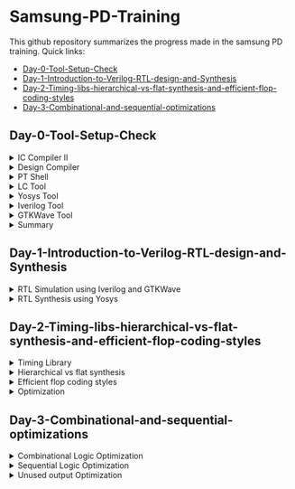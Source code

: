 
# Samsung-PD-Training
This github repository summarizes the progress made in the samsung PD training. Quick links:

- [Day-0-Tool-Setup-Check](#Day-0-Tool-Setup-Check)
- [Day-1-Introduction-to-Verilog-RTL-design-and-Synthesis](#Day-1-Introduction-to-Verilog-RTL-design-and-Synthesis)
- [Day-2-Timing-libs-hierarchical-vs-flat-synthesis-and-efficient-flop-coding-styles](#Day-2-Timing-libs-hierarchical-vs-flat-synthesis-and-efficient-flop-coding-styles)
- [Day-3-Combinational-and-sequential-optimizations](#Day-3-Combinational-and-sequential-optimizations)

## Day-0-Tool-Setup-Check

<details>
 <summary> IC Compiler II </summary>
The  IC Compiler II is a tool provided by synopsys. It transforms human designed circuit descriptions into physical layouts. It can be used in designing and improving physical layout, power efficiency, better timing closure and automation. It can be invoked in terminal using below command:

```
icc2_shell
```
     
Below is the screenshot of icc2 shell:

<img width="1080" alt="icc2.png" src="https://github.com/05TharunKM/Samsung-PD-Training-/blob/3571aaa4834b290c9e03a5c920b1300fe168c497/docs/assets/images/iic2.jpg">
</details>

<details>
 <summary> Design Compiler </summary>
Design Compiler is a synthesis tool developed by synopsys which is used to translates high-level hardware description languages (HDLs) into gate-level representations. It is used in logic synthesis, hierarchical design and technology mapping. It can be triggered in terminal using below command:
 
```
dc_shell
```
 
Below is the screenshot  dc shell:

<img width="1080" alt="pic2.png" src="https://github.com/05TharunKM/Samsung-PD-Training-/blob/c1e43e418511df18b66bc80e51f2f36c58caffc9/docs/assets/images/pic2.png">
</details>

<details>
 <summary> PT Shell </summary>
PrimeTime is a tool developed by Synopsys used in performing static timing analysis and sign-off for integrated circuits. The PrimeTime shell is the environment used to interact with the primetime tool. It is used to perform timing analysis, delay calculation and power analysis. It can be triggered in terminal using below command:
 
```
pt_shell
```
     
Below is the screenshot PT Shell:

<img width="1080" alt="pt.png" src="https://github.com/05TharunKM/Samsung-PD-Training-/blob/c1e43e418511df18b66bc80e51f2f36c58caffc9/docs/assets/images/pt.png">
</details>

<details>
 <summary> LC Tool </summary>
Library Compiler is a tool used to create and characterize libraries of standard cells and provides an interface for designers to  integrate the generated library into their design flow. The Library Compiler shell is the user interface  used to interact with the Library Compiler tool. It can be triggered in terminal using below command:
 
```
lc_shell
```
     
Below is the screenshot lc_shell:

<img width="1080" alt="lc.png" src="https://github.com/05TharunKM/Samsung-PD-Training-/blob/c1e43e418511df18b66bc80e51f2f36c58caffc9/docs/assets/images/lc.png">
</details>

<details>
 <summary> Yosys Tool </summary>
Yosys is an open-source  tool for Verilog RTL (Register Transfer Level) synthesis. It is used for converting high-level hardware descriptions written in Verilog into gate-level representations. It can be opened using following command and detailed execution steps is in #day1: 
 
```
yosys
```
    
Below is the screenshot yosys:

<img width="1080" alt="yosys.png" src="https://github.com/05TharunKM/Samsung-PD-Training-/blob/694af0685ed92cb7f26b96ebab6e2bc40875e4c3/docs/assets/images/yosys.png">
</details>

<details>
 <summary> Iverilog Tool </summary>
Icarus Verilog is an open-source verilog simulator and compiler which is used RTL simulation, testbench development and debugging digital circuits described in the Verilog hardware description language. Following commands are used to run the simulation :  
 
```
iverilog -o NameOfOutputFile andGate.v tb_andGate.v
vvp NameOfOutputFile
```
         
     
Below is the screenshot Iverilog:

<img width="1080" alt="iverilog.png" src="https://github.com/05TharunKM/Samsung-PD-Training-/blob/375334654ad23ffa264268291b7ce1a112cb8be3/docs/assets/images/iverilog.png">
</details>

<details>
 <summary> GTKWave Tool </summary>
GTKWave is an open-source waveform viewer tool used for analyzing and visualizing digital signals in simulation or testing environments. It's commonly used in waveform visualization and simulation debugging. It can be opened in terminal using below command :  
 
```
gtkwave
gtkwave NameOffile.vcd
```
         
Below is the screenshot GTKWave:

<img width="1080" alt="gtkwave.png" src="https://github.com/05TharunKM/Samsung-PD-Training-/blob/694af0685ed92cb7f26b96ebab6e2bc40875e4c3/docs/assets/images/gtkwave.png">
</details>


<details>
 <summary> Summary </summary>
Tool Check done for : 
  icc2_shell 
  ,pt_shell 
  ,dc_shell 
  ,lc_shell 
  ,Yosys 
  ,Gtkwave 
  ,Iverilog.
</details>	

## Day-1-Introduction-to-Verilog-RTL-design-and-Synthesis

<details>
 <summary> RTL Simulation using Iverilog and GTKWave </summary>

RTL Design  is a behaviorol description of required specification. RTL Simulation is done using Iverilog which generate output executable and .vcd file. Using .vcd file  waveform is analysed in GTKWave. Below is the verilog code and test bench used as an example.

<img width="1080" alt="tb_verilog.png" src="https://github.com/05TharunKM/Samsung-PD-Training-/blob/d95275e930767c8e97a14d9b4929ee069c445512/docs/assets/images/tb_verilog.png">

To generate the executable following command is used:

```
iverilog -o output good_mux.v tb_good_mux.v
```

To view the waveform, first run the executable and it will generate value change dump file(vcd) and this is pushed to GTKWave and all the inputs, wire and outputs are added to waveform window for further analysis. Following commands are used in this process:

```
./output                   //Executing to generate vcd file 
gtkwave tb_good_mux.vcd    //Pushing vcd to gtkwave
```
     
Below is the waveform generated for good_mux.v :

<img width="1080" alt="simulation.png" src="https://github.com/05TharunKM/Samsung-PD-Training-/blob/d95275e930767c8e97a14d9b4929ee069c445512/docs/assets/images/simulation.png">
</details>

<details>
 <summary> RTL Synthesis using Yosys </summary>

 RTL synthesis is the process of converting an abstract and functional representation of a digital circuit into a gate-level representation(netlist). Yosys tool is used to perform the synthesis.
  First step is to open the Yosys shell and load the liberty file(.lib). Liberty file is a collection of logical modules which includes basic gates and modules of different flavours. 
   Second step is to load the RTL design in our case good_mux.v and define the top module of the RTL design i.e good_mux. 
   Now run the synthesis by providing the liberty file information so that synthesizer can select a optimum module among different flavours of standard cell modules and it will generate the netlist. Following are the commands to complete this process of synthesis in yosys:
 
```
yosys                                                                      // Open the yosys shell
read_liberty -lib ../my_lib/lib/sky130_fd_sc_hd__tt_025C_1v80.lib          // Reading the liberty file
read_verilog good_mux.v                                                    // Loading the RTL Design 
synth -top good_mux                                                        // Defining top module
abc -liberty ../my_lib/lib/sky130_fd_sc_hd__tt_025C_1v80.lib               // Firing the sythesis
show                                                                       // Schematic of netlist
```

Below is the schematic of netlist generated after the synthesis :
<img width="1080" alt="netlist_sch.png" src="https://github.com/05TharunKM/Samsung-PD-Training-/blob/d95275e930767c8e97a14d9b4929ee069c445512/docs/assets/images/netlist_sch.png">

To write and view the netlist use following following commands in yosys shell: 

```
write_verilog -noattr good_mux_netlist.v
!vim good_mux_netlist.v
```
            
Below is the good_mux_netlist.v generated after sythnesis :

<img width="1080" alt="netlist.png" src="https://github.com/05TharunKM/Samsung-PD-Training-/blob/d95275e930767c8e97a14d9b4929ee069c445512/docs/assets/images/netlist.png">
</details>

## Day-2-Timing-libs-hierarchical-vs-flat-synthesis-and-efficient-flop-coding-styles

<details>
 <summary> Timing Library </summary>

- Timing libraries provide a  set of timing information for standard cells. This information includes delay, setup time, hold time, area, power  and other parameters that are critical for accurately estimating the performance of the circuit.Below is the screenshot of lib file: 

<img width="1080" alt="lib_file" src="https://github.com/05TharunKM/Samsung-PD-Training-/blob/9709b1ea1ff4e277fa5be7b4a21c4abad25b1a6e/docs/assets/images2/lib_file.png">

- During the synthesis stage, the design is translated from a HDL code into a gate-level netlist. Timing libraries enable the synthesis tool to make informed decisions about cell selection and placement, optimizing the design for factors like speed, power consumption, or area and also meet timimng requirement. Fabrication processes also introduce variability due to various factors. Timing libraries incorporate these variations, offering libraries for different process corners, voltages, and temperatures(PVT). 

  Below is the screenshot of different types of nand gate: 

 <img width="1080" alt="libs.png" src="https://github.com/05TharunKM/Samsung-PD-Training-/blob/373c74c4e290f8fe355dc012d2724a13d1a4f64e/docs/assets/images2/libs.png">

- As we can see in above image, a nand gate of three different flavours are selected for discussion. Since nand is "!A&B", four different combinations of input is given along with specific leakage power. As the area is increase the delay of the cells is decrease but the power will increase. Therefore while selecting cell, synthesis tool will look for optimal cell so that it will satisfy both power, area and timing requirement.  

</details>

 <details>
  <summary>Hierarchical vs flat synthesis</summary>
 
 Multiple_module verilog RTL file: 
  
<img width="1080" alt="mm_rtl.png" src="https://github.com/05TharunKM/Samsung-PD-Training-/blob/373c74c4e290f8fe355dc012d2724a13d1a4f64e/docs/assets/images2/mm_rtl.png">
  
- Hierarchical Synthesis: Hierarchical synthesis divides the design into smaller modules or blocks. These blocks can be synthesized independently and reused across multiple projects. It allows us to handle the complexity by breaking it down into manageable pieces and focusing on optimizing individual blocks. Below is the sample of hierarchical synthesis:

<img width="1080" alt="mm_heirsynth.png" src="https://github.com/05TharunKM/Samsung-PD-Training-/blob/373c74c4e290f8fe355dc012d2724a13d1a4f64e/docs/assets/images2/mm_heirsynth.png">

- In above verilog file we can see multiple sub module as part of netlist , hence when synthesized (hierarchical)  we can see tool has synthesized all the individual module. Even in the schematic attached below we can see two sub module inside the main multiple module file.  

<img width="1080" alt="heir_sch.png" src="https://github.com/05TharunKM/Samsung-PD-Training-/blob/373c74c4e290f8fe355dc012d2724a13d1a4f64e/docs/assets/images2/heir_sch.png">

- Flat Synthesis: In a flat synthesis approach, the entire design is treated as a single entity, with all modules and components being synthesized together. This approach is simpler to set up and manage for small designs. Command used to perform flat synthesis is "flatten". Below is the figure of flat synthesis netlist:

<img width="1080" alt="mm_flatsynth.png" src="https://github.com/05TharunKM/Samsung-PD-Training-/blob/373c74c4e290f8fe355dc012d2724a13d1a4f64e/docs/assets/images2/mm_flatsynth.png">

- As we can see in the above netlist all the sub module is combined i.e all the modules are synthesized together. flat synthesis makes debugging  easier since  all the design components are synthesized together, making it straightforward to trace signals across the design. Below is the schematic of flat synthesized netlist: 

 <img width="1080" alt="flat_sch.png" src="https://github.com/05TharunKM/Samsung-PD-Training-/blob/373c74c4e290f8fe355dc012d2724a13d1a4f64e/docs/assets/images2/flat_sch.png">

- Sometimes instead synthesizing the whole design, it is useful to synthesize individual module. This is the case useful when there are same modules used multiple times so synthesizing one of those module and reusing the same again will save resources as well as time. To do this, while performing synthesis define top module as that one module you want to synthesize. Below is the synthesized netlist of the same: 
<img width="1080" alt="ss_synth.png" src="https://github.com/05TharunKM/Samsung-PD-Training-/blob/373c74c4e290f8fe355dc012d2724a13d1a4f64e/docs/assets/images2/ss_synth.png">
 
</details>

<details>
<summary>Efficient flop coding styles</summary>

 D Flip-flops are  memory storage elements used for data processing. D flip-flop can be built using NAND gate or with NOR gate. There are different methods to build these flip flop and they are discussed below:

  1) D flip flop with asynchronous reset:
 
 <img width="1080" alt="dff_arrtl.png" src="https://github.com/05TharunKM/Samsung-PD-Training-/blob/373c74c4e290f8fe355dc012d2724a13d1a4f64e/docs/assets/images2/dff_arrtl.png">

- In this type of flip flop, flip flop can be reset at any time irrespective of clock edge but latching data (D - Q pin) will still be dependent on sensitive clock edge. Below is the waveform and schematic of the flip flop:  
  
  <img width="1080" alt="dff_arwv.png" src="https://github.com/05TharunKM/Samsung-PD-Training-/blob/373c74c4e290f8fe355dc012d2724a13d1a4f64e/docs/assets/images2/dff_arwv.png">
- As per the description above , when the reset is going from '1' to '0' data from d is latched into flip flop at next clock edge and when the reset pin is going from '0' to '1' it is reset to '0' immediately without waiting for next clock cycle. Schematic of the same is attached below : 

  <img width="1080" alt="dff_arsch.png" src="https://github.com/05TharunKM/Samsung-PD-Training-/blob/373c74c4e290f8fe355dc012d2724a13d1a4f64e/docs/assets/images2/dff_arsch.png">

 Since the available D flip flop in library has active low reset and one we designed is active high reset, a inverter cell is added by synthesis tool. 

  2) D flip flop with asynchronous set:
 
 <img width="1080" alt="dff_asrtl.png" src="https://github.com/05TharunKM/Samsung-PD-Training-/blob/373c74c4e290f8fe355dc012d2724a13d1a4f64e/docs/assets/images2/dff_asrtl.png">

- In this type of flip flop, flip flop can be set at any time irrespective of clock edge but latching data (D - Q pin) will still be dependent on sensitive clock edge. Below is the waveform and schematic of the flip flop:  
  
  <img width="1080" alt="dff_aswv.png" src="https://github.com/05TharunKM/Samsung-PD-Training-/blob/373c74c4e290f8fe355dc012d2724a13d1a4f64e/docs/assets/images2/dff_aswv.png">
- As per the description above , when the set is going from '1' to '0' data from d is latched into flip flop at next clock edge and when the set pin is going from '0' to '1' it is set to '1' immediately without waiting for next clock cycle. Schematic of the same is attached below : 

  <img width="1080" alt="dff_assch.png" src="https://github.com/05TharunKM/Samsung-PD-Training-/blob/373c74c4e290f8fe355dc012d2724a13d1a4f64e/docs/assets/images2/dff_assch.png">

3) D flip flop with synchronous reset:
 
 <img width="1080" alt="dff_srrtl.png" src="https://github.com/05TharunKM/Samsung-PD-Training-/blob/373c74c4e290f8fe355dc012d2724a13d1a4f64e/docs/assets/images2/dff_srrtl.png">

- In this type of flip flop, setting and resetting is  dependent on  clock edge. Below is the waveform and schematic of the flip flop:  
  
  <img width="1080" alt="dff_srwv.png" src="https://github.com/05TharunKM/Samsung-PD-Training-/blob/373c74c4e290f8fe355dc012d2724a13d1a4f64e/docs/assets/images2/dff_srwv.png">
- As per the description above , when the reset is going from '1' to '0' data from d is latched into flip flop at next clock edge and when the reset pin is going from '0' to '1' it is reset to '0' in next clock cycle. Schematic of the same is attached below : 

  <img width="1080" alt="dff_srsch.png" src="https://github.com/05TharunKM/Samsung-PD-Training-/blob/373c74c4e290f8fe355dc012d2724a13d1a4f64e/docs/assets/images2/dff_srsch.png">
  
</details>

<details>
<summary>Optimization</summary>
- In this section, Optimization techniques used by synthesis tool  are discussed. Two designs - mult2 and mult8. RTL code for the same is attched below : 
 
 <img width="1080" alt="mul2mul8.png" src="https://github.com/05TharunKM/Samsung-PD-Training-/blob/373c74c4e290f8fe355dc012d2724a13d1a4f64e/docs/assets/images2/mul2mul8.png">
Below is truth table for mult2 module in which 3 bit input is multiplied with 2 and 4 bit output is generated.

```
a[2]-a[1]-a[0] * 2  y[3]-y[2]-y[1]-y[0]
  0 - 0  - 0          0 - 0  - 0 - 0
  0 - 0  - 1          0 - 0  - 1 - 0
  0 - 1  - 0          0 - 1  - 0 - 0
  0 - 1  - 1          0 - 1  - 1 - 0
  1 - 0  - 0          1 - 0  - 0 - 0
  1 - 0  - 1          1 - 0  - 1 - 0
  1 - 1  - 0          1 - 1  - 0 - 0
  1 - 1  - 1          1 - 1  - 1 - 0
```

- As we can see from above table,  design doesn't neccesarily need any logic cell/modules to operate, output is just input left shifted by one bit. therefore when synthesized, it will show that no logic cells are there to synthesize. Below is the schematic and netlist generated after synthesis :

 <img width="1080" alt="mul2synth.png" src="https://github.com/05TharunKM/Samsung-PD-Training-/blob/373c74c4e290f8fe355dc012d2724a13d1a4f64e/docs/assets/images2/mul2synth.png">
 <img width="1080" alt="mul2sch.png" src="https://github.com/05TharunKM/Samsung-PD-Training-/blob/373c74c4e290f8fe355dc012d2724a13d1a4f64e/docs/assets/images2/mul2sch.png">
- In this schematic, we can observe that input pins a[2],a[1],a[0] are directly connected to  y[3],y[2],y[1] and logic '0' is connected to y[0] and no standard cells are used.

- Similarly, Mult8 is synthesized and it is is obvious that output is just input left shifted by 3 bits. Therefore there are no modules or cells synthesizable in design. Below is the schematic and netlist of the mult8 module: 
 
 <img width="1080" alt="mul8_synth.png" src="https://github.com/05TharunKM/Samsung-PD-Training-/blob/373c74c4e290f8fe355dc012d2724a13d1a4f64e/docs/assets/images2/mul8_synth.png">
 <img width="1080" alt="mul8_sch.png" src="https://github.com/05TharunKM/Samsung-PD-Training-/blob/373c74c4e290f8fe355dc012d2724a13d1a4f64e/docs/assets/images2/mul8_sch.png">
</details>

## Day-3-Combinational-and-sequential-optimizations
<details>
 <summary>Combinational Logic Optimization</summary>
 Combinational logic optimization is a technique used to improve the efficiency and performance of digital circuits that consist of interconnected logic gates. The goal is to minimize the circuit's delay, power consumption, and area while maintaining the desired functionality. This optimization is achieved through various methods, including:
 
   1) Constant Propagtion: Constant propagation is a technique used in combinational logic optimization to replace variables or signals with their constant values in order to simplify the logic circuit. This helps reduce the complexity of the circuit and can lead to improved performance and reduced power consumption.
   
 Example:-    
 Consider a logic circuit Y = (A.B + C)' and input A is hardwired to logic '0', following simplification can be made : 
    
 ```
if A=0 => Y=((0.B)+C)' = (0+C) = C'
 ```

   Thus whole logic which needed two gates i.e 6 MOSFETS But now the logic is reduced to simple inverter which can be easily build using a PMOS and NMOS.
   
   2) Boolean logic optimization:  Applying Boolean algebra rules to simplify logic expressions and reduce the number of gates needed. Following commands are used in yosys shell to perform the combinational optimization :

```
 read_liberty -lib ../lib/sky130_fd_sc_hd__tt_025C_1v80.lib
 read_verilog opt_check.v
 synth -top opt_check
 opt_clean -purge
 abc -liberty ../sky130_fd_sc_hd__tt_025C_1v80.lib
 show
```

Example 1:-
opt_check.v RTL File :

```
module opt_check (input a , input b , output y);
	assign y = a?b:0;                             
endmodule
// y = (a').0 + a.b
// y  = 0 + a.b
// y = a.b         => AND gate is sufficient
```

Below is Schematic after optimization : 
<img width="1080" alt="oc1.png" src="https://github.com/05TharunKM/Samsung-PD-Training-/blob/68d2e1f12f100714c99a8e8a60fe7608bcefb4bf/docs/assets/images3/oc1.png">
As per the code above, circuit is simplified to simple AND gate.
 
Example 2:-
opt_check2.v RTL File :

```
module opt_check2 (input a , input b , output y);
	assign y = a?1:b;
endmodule
// y =  (a').b + a.1
// y = a'.b + a
// y = a + b        => OR gate is sufficient
```

Below is Schematic after optimization : 
<img width="1080" alt="oc2.png" src="https://github.com/05TharunKM/Samsung-PD-Training-/blob/68d2e1f12f100714c99a8e8a60fe7608bcefb4bf/docs/assets/images3/oc2.png">
As per the code above, circuit is optimized to simple OR gate.

Example 3:-
opt_check3.v RTL File :

```
module opt_check3 (input a , input b, input c , output y);
	assign y = a?(c?b:0):0;
endmodule
// y = a'.0 + a.(c'.0 + c.b)
// y = 0 + a.b.c
// y = a.b.c                => 3 input AND gate is sufficient

```

Below is Schematic after optimization : 
<img width="1080" alt="oc3.png" src="https://github.com/05TharunKM/Samsung-PD-Training-/blob/68d2e1f12f100714c99a8e8a60fe7608bcefb4bf/docs/assets/images3/oc3.png">
As per the code above, circuit is simplified to simple 3 input AND gate.

Example 4:-
opt_check4.v RTL File :

```
module opt_check4 (input a , input b , input c , output y);
	assign y = a?(b?(a & c ):c):(!c);
endmodule
// y = a'.c' + a.(b'.c + b.a.c)
// y = a'.c' + a.b.c + a.b'c
// y = a'.c' + a.c(b + b')
// y = a'.c' + a.c
// y = a 0 c                  => NOR Gate
 
```

Below is Schematic after optimization : 
<img width="1080" alt="oc4.png" src="https://github.com/05TharunKM/Samsung-PD-Training-/blob/68d2e1f12f100714c99a8e8a60fe7608bcefb4bf/docs/assets/images3/oc4.png">
As per the code above, circuit is simplified to simple NOR gate.

Example 5:-
multiple_module_opt2.v RTL File :

```
module sub_module2 (input a, input b, output y);
	assign y = a | b;
endmodule
module sub_module1 (input a, input b, output y);
	assign y = a&b;
endmodule
module multiple_modules (input a, input b, input c , output y);
	wire net1;
	sub_module1 u1(.a(a),.b(b),.y(net1)); 
	sub_module2 u2(.a(net1),.b(c),.y(y));  
endmodule
// y = net1 + c
// y = a.b + c  => one AND and OR gate is required.
```
Below is Schematic after optimization : 
<img width="1080" alt="mmo.png" src="https://github.com/05TharunKM/Samsung-PD-Training-/blob/68d2e1f12f100714c99a8e8a60fe7608bcefb4bf/docs/assets/images3/mmo.png">
As per the code above, circuit is simplified to simple OR and AND gate.
</details>
<details>
 <summary>Sequential Logic Optimization</summary>
Sequential logic optimizations include: 
	
- Sequential constant propagation :-   Constant is propagated with clock involved.
  
- State optimization :-  Unused states are optimized.
   
- Retiming :- Logic is split to decrease timing of the different logic portions and increase frequency.

- Sequential logic cloning :- Physical aware synthesis is done to optimize the floop plan.

 Commands used are : 
 
 ```
 read_liberty -lib ../sky130_fd_sc_hd__tt_025C_1v80.lib
 read_verilog dff_const1.v
 synth -top dff_const1
 dfflibmap -liberty ../sky130_fd_sc_hd__tt_025C_1v80.lib
 abc -liberty ../sky130_fd_sc_hd__tt_025C_1v80.lib
 show
```
Example 1:- 
dff_const1.v RTL File :

```
module dff_const1(input clk, input reset, output reg q);
	always @(posedge clk, posedge reset)
	begin
		if(reset)
			q <= 1'b0;
		else
			q <= 1'b1;
	end
endmodule
```

Waveform : 
<img width="1080" alt="dc1wv.png" src="https://github.com/05TharunKM/Samsung-PD-Training-/blob/9a02b148108b4357bfdaf85ca28b8b889cb483f9/docs/assets/images3/dc1wv.png">
Schematic: 
<img width="1080" alt="dc1syn.png" src="https://github.com/05TharunKM/Samsung-PD-Training-/blob/9a02b148108b4357bfdaf85ca28b8b889cb483f9/docs/assets/images3/dc1syn.png">

Example 2:- 
dff_const2.v RTL File :

```
module dff_const2(input clk, input reset, output reg q);
	always @(posedge clk, posedge reset)
	begin
		if(reset)
			q <= 1'b1;
		else
			q <= 1'b1;
	end
endmodule
```

Waveform : 
<img width="1080" alt="dc2wv.png" src="https://github.com/05TharunKM/Samsung-PD-Training-/blob/9a02b148108b4357bfdaf85ca28b8b889cb483f9/docs/assets/images3/dc2wv.png">
Schematic: 
<img width="1080" alt="dc2syn.png" src="https://github.com/05TharunKM/Samsung-PD-Training-/blob/9a02b148108b4357bfdaf85ca28b8b889cb483f9/docs/assets/images3/dc2syn.png">

Example 3:- 
dff_const3.v RTL File :

```
	module dff_const3(input clk, input reset, output reg q);
	reg q1;

	always @(posedge clk, posedge reset)
	begin
		if(reset)
		begin
			q <= 1'b1;
			q1 <= 1'b0;
		end
		else
		begin
			q1 <= 1'b1;
			q <= q1;
		end
	end
	endmodule
```

Waveform : 
<img width="1080" alt="dc3wv.png" src="https://github.com/05TharunKM/Samsung-PD-Training-/blob/9a02b148108b4357bfdaf85ca28b8b889cb483f9/docs/assets/images3/dc3wv.png">
Schematic: 
<img width="1080" alt="dc3syn.png" src="https://github.com/05TharunKM/Samsung-PD-Training-/blob/9a02b148108b4357bfdaf85ca28b8b889cb483f9/docs/assets/images3/dc3syn.png">

Example 4:- 
dff_const4.v RTL File :

```
	module dff_const4(input clk, input reset, output reg q);
	reg q1;

	always @(posedge clk, posedge reset)
	begin
		if(reset)
		begin
			q <= 1'b1;
			q1 <= 1'b1;
		end
	else
		begin
			q1 <= 1'b1;
			q <= q1;
		end
	end
	endmodule
```

Waveform : 
<img width="1080" alt="dc4wv.png" src="https://github.com/05TharunKM/Samsung-PD-Training-/blob/9a02b148108b4357bfdaf85ca28b8b889cb483f9/docs/assets/images3/dc4wv.png">
Schematic: 
<img width="1080" alt="dc4syn.png" src="https://github.com/05TharunKM/Samsung-PD-Training-/blob/9a02b148108b4357bfdaf85ca28b8b889cb483f9/docs/assets/images3/dc4syn.png">

Example 5:- 
dff_const5.v RTL File :

```
	module dff_const5(input clk, input reset, output reg q);
	reg q1;
	always @(posedge clk, posedge reset)
		begin
			if(reset)
			begin
				q <= 1'b0;
				q1 <= 1'b0;
			end
		else
			begin
				q1 <= 1'b1;
				q <= q1;
			end
		end
	endmodule
```

Waveform : 
<img width="1080" alt="" src="">
Schematic: 
<img width="1080" alt="dc5syn.png" src="https://github.com/05TharunKM/Samsung-PD-Training-/blob/9a02b148108b4357bfdaf85ca28b8b889cb483f9/docs/assets/images3/dc5syn.png">


</details>
<details>
 <summary>Unused output Optimization</summary>
</details>

